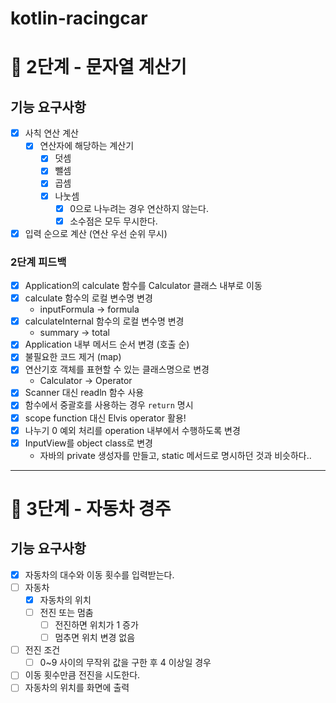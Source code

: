 # kotlin-racingcar

# 🚀 2단계 - 문자열 계산기

## 기능 요구사항
- [x] 사칙 연산 계산
  - [x] 연산자에 해당하는 계산기
    - [x] 덧셈
    - [x] 뺄셈
    - [x] 곱셈
    - [x] 나눗셈
      - [x] 0으로 나누려는 경우 연산하지 않는다.
      - [x] 소수점은 모두 무시한다.
- [x] 입력 순으로 계산 (연산 우선 순위 무시)

### 2단계 피드백
- [x] Application의 calculate 함수를 Calculator 클래스 내부로 이동
- [x] calculate 함수의 로컬 변수명 변경
  - inputFormula -> formula
- [x] calculateInternal 함수의 로컬 변수명 변경
  - summary -> total
- [x] Application 내부 메서드 순서 변경 (호출 순)
- [x] 불필요한 코드 제거 (map)
- [x] 연산기호 객체를 표현할 수 있는 클래스명으로 변경
  - Calculator -> Operator
- [x] Scanner 대신 readln 함수 사용
- [x] 함수에서 중괄호를 사용하는 경우 `return` 명시
- [x] scope function 대신 Elvis operator 활용!
- [x] 나누기 0 예외 처리를 operation 내부에서 수행하도록 변경
- [x] InputView를 object class로 변경
  - 자바의 private 생성자를 만들고, static 메서드로 명시하던 것과 비슷하다..

---

# 🚀 3단계 - 자동차 경주

## 기능 요구사항
- [x] 자동차의 대수와 이동 횟수를 입력받는다.
- [ ] 자동차
  - [x] 자동차의 위치 
  - [ ] 전진 또는 멈춤
    - [ ] 전진하면 위치가 1 증가
    - [ ] 멈추면 위치 변경 없음
- [ ] 전진 조건
  - [ ] 0~9 사이의 무작위 값을 구한 후 4 이상일 경우
- [ ] 이동 횟수만큼 전진을 시도한다.
- [ ] 자동차의 위치를 화면에 출력
